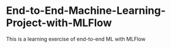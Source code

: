 # End-to-End-Machine-Learning-Project-with-MLFlow
This is a learning exercise of end-to-end ML with MLFlow
